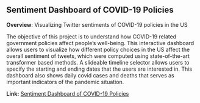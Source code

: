 ## Sentiment Dashboard of COVID-19 Policies

**Overview**: Visualizing Twitter sentiments of COVID-19 policies in the US

The objective of this project is to understand how COVID-19 related government policies affect people’s well-being. This interactive dashboard allows users to visualize how different policy choices in the US affect the overall sentiment of tweets, which were computed using state-of-the-art transformer based methods. A slideable timeline selector allows users to specify the starting and ending dates that the users are interested in. This dashboard also shows daily covid cases and deaths that serves as important indicators of the pandemic situation.

**Link:** [Sentiment Dashboard of COVID-19 Policies](https://aishwaryamsk.github.io/covid19_policy_sentiments/map.html) 
